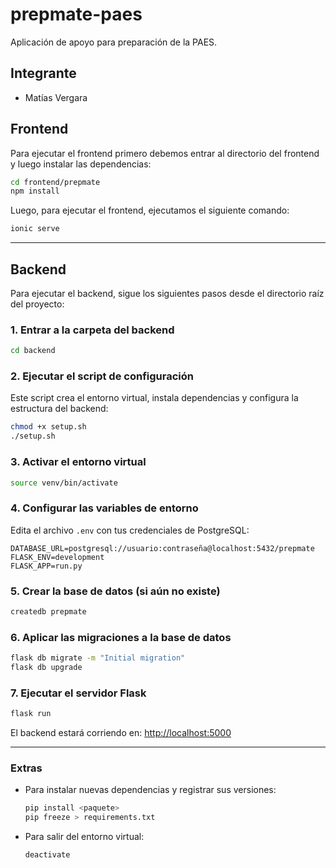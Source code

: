 # prepmate-paes

Aplicación de apoyo para preparación de la PAES.

## Integrante

- Matías Vergara

## Frontend

Para ejecutar el frontend primero debemos entrar al directorio del frontend y luego instalar las dependencias:

```bash
cd frontend/prepmate
npm install
```

Luego, para ejecutar el frontend, ejecutamos el siguiente comando:

```bash
ionic serve
```

---

## Backend

Para ejecutar el backend, sigue los siguientes pasos desde el directorio raíz del proyecto:

### 1. Entrar a la carpeta del backend

```bash
cd backend
```

### 2. Ejecutar el script de configuración

Este script crea el entorno virtual, instala dependencias y configura la estructura del backend:

```bash
chmod +x setup.sh
./setup.sh
```

### 3. Activar el entorno virtual

```bash
source venv/bin/activate
```

### 4. Configurar las variables de entorno

Edita el archivo `.env` con tus credenciales de PostgreSQL:

```env
DATABASE_URL=postgresql://usuario:contraseña@localhost:5432/prepmate
FLASK_ENV=development
FLASK_APP=run.py
```

### 5. Crear la base de datos (si aún no existe)

```bash
createdb prepmate
```

### 6. Aplicar las migraciones a la base de datos

```bash
flask db migrate -m "Initial migration"
flask db upgrade
```

### 7. Ejecutar el servidor Flask

```bash
flask run
```

El backend estará corriendo en: [http://localhost:5000](http://localhost:5000)

---

### Extras

- Para instalar nuevas dependencias y registrar sus versiones:

  ```bash
  pip install <paquete>
  pip freeze > requirements.txt
  ```

- Para salir del entorno virtual:

  ```bash
  deactivate
  ```
